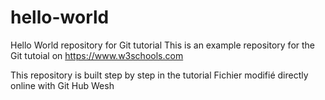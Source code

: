 # hello-world
Hello World repository for Git tutorial
This is an example repository for the Git tutoial on https://www.w3schools.com

This repository is built step by step in the tutorial
Fichier modifié directly online with Git Hub
Wesh
